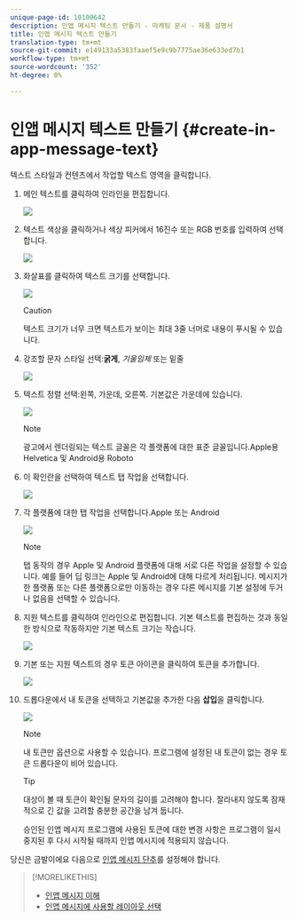 ```yaml
---
unique-page-id: 10100642
description: 인앱 메시지 텍스트 만들기 - 마케팅 문서 - 제품 설명서
title: 인앱 메시지 텍스트 만들기
translation-type: tm+mt
source-git-commit: e149133a5383faaef5e9c9b7775ae36e633ed7b1
workflow-type: tm+mt
source-wordcount: '352'
ht-degree: 0%

---
```



# 인앱 메시지 텍스트 만들기 {#create-in-app-message-text}

텍스트 스타일과 컨텐츠에서 작업할 텍스트 영역을 클릭합니다.

1. 메인 텍스트를 클릭하여 인라인을 편집합니다.

   ![](assets/image2016-5-6-9-3a56-3a56.png)

1. 텍스트 색상을 클릭하거나 색상 피커에서 16진수 또는 RGB 번호를 입력하여 선택합니다.

   ![](assets/image2016-5-6-9-3a59-3a1.png)

1. 화살표를 클릭하여 텍스트 크기를 선택합니다.

   ![](assets/image2016-5-6-10-3a6-3a51.png)

   >[!CAUTION]
   >
   >텍스트 크기가 너무 크면 텍스트가 보이는 최대 3줄 너머로 내용이 푸시될 수 있습니다.

1. 강조할 문자 스타일 선택:**굵게**, *기울임체* 또는 밑줄

   ![](assets/image2016-5-6-10-3a15-3a32.png)

1. 텍스트 정렬 선택:왼쪽, 가운데, 오른쪽. 기본값은 가운데에 있습니다.

   ![](assets/image2016-5-6-10-3a18-3a45.png)

   >[!NOTE]
   >
   >광고에서 렌더링되는 텍스트 글꼴은 각 플랫폼에 대한 표준 글꼴입니다.Apple용 Helvetica 및 Android용 Roboto

1. 이 확인란을 선택하여 텍스트 탭 작업을 선택합니다.

   ![](assets/image2016-5-6-10-3a20-3a41.png)

1. 각 플랫폼에 대한 탭 작업을 선택합니다.Apple 또는 Android

   ![](assets/image2016-5-6-10-3a22-3a12.png)

   >[!NOTE]
   >
   >탭 동작의 경우 Apple 및 Android 플랫폼에 대해 서로 다른 작업을 설정할 수 있습니다. 예를 들어 딥 링크는 Apple 및 Android에 대해 다르게 처리됩니다. 메시지가 한 플랫폼 또는 다른 플랫폼으로만 이동하는 경우 다른 메시지를 기본 설정에 두거나 없음을 선택할 수 있습니다.

1. 지원 텍스트를 클릭하여 인라인으로 편집합니다. 기본 텍스트를 편집하는 것과 동일한 방식으로 작동하지만 기본 텍스트 크기는 작습니다.

   ![](assets/image2016-5-6-10-3a26-3a27.png)

1. 기본 또는 지원 텍스트의 경우 토큰 아이콘을 클릭하여 토큰을 추가합니다.

   ![](assets/image2016-5-6-10-3a29-3a2.png)

1. 드롭다운에서 내 토큰을 선택하고 기본값을 추가한 다음 **삽입**&#x200B;을 클릭합니다.

   ![](assets/mytoken.png)

   >[!NOTE]
   >
   >내 토큰만 옵션으로 사용할 수 있습니다. 프로그램에 설정된 내 토큰이 없는 경우 토큰 드롭다운이 비어 있습니다.

   >[!TIP]
   >
   >대상이 볼 때 토큰이 확인될 문자의 길이를 고려해야 합니다. 잘라내지 않도록 잠재적으로 긴 값을 고려할 충분한 공간을 남겨 둡니다.

   승인된 인앱 메시지 프로그램에 사용된 토큰에 대한 변경 사항은 프로그램이 일시 중지된 후 다시 시작될 때까지 인앱 메시지에 적용되지 않습니다.

당신은 금발이에요 다음으로 [인앱 메시지 단추](set-up-the-in-app-message-button.md)를 설정해야 합니다.

>[!MORELIKETHIS]
>
>* [인앱 메시지 이해](../../../../product-docs/mobile-marketing/in-app-messages/understanding-in-app-messages.md)
>* [인앱 메시지에 사용할 레이아웃 선택](choose-a-layout-for-your-in-app-message.md)

>



